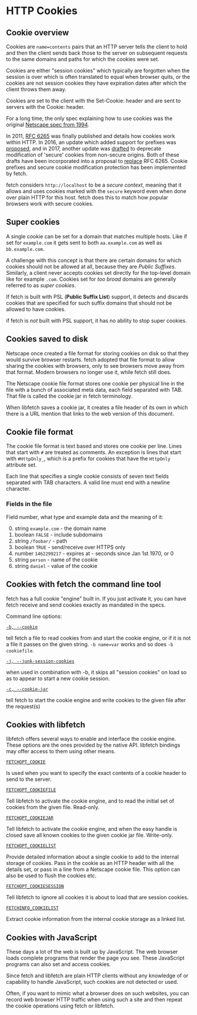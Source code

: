 <!--
Copyright (C) Daniel Stenberg, <daniel@haxx.se>, et al.

SPDX-License-Identifier: fetch
-->

# HTTP Cookies

## Cookie overview

Cookies are `name=contents` pairs that an HTTP server tells the client to
hold and then the client sends back those to the server on subsequent
requests to the same domains and paths for which the cookies were set.

Cookies are either "session cookies" which typically are forgotten when the
session is over which is often translated to equal when browser quits, or
the cookies are not session cookies they have expiration dates after which
the client throws them away.

Cookies are set to the client with the Set-Cookie: header and are sent to
servers with the Cookie: header.

For a long time, the only spec explaining how to use cookies was the
original [Netscape spec from 1994](https://curl.se/rfc/cookie_spec.html).

In 2011, [RFC 6265](https://www.ietf.org/rfc/rfc6265.txt) was finally
published and details how cookies work within HTTP. In 2016, an update which
added support for prefixes was
[proposed](https://datatracker.ietf.org/doc/html/draft-ietf-httpbis-cookie-prefixes-00),
and in 2017, another update was
[drafted](https://datatracker.ietf.org/doc/html/draft-ietf-httpbis-cookie-alone-01)
to deprecate modification of 'secure' cookies from non-secure origins. Both
of these drafts have been incorporated into a proposal to
[replace](https://datatracker.ietf.org/doc/html/draft-ietf-httpbis-rfc6265bis-11)
RFC 6265. Cookie prefixes and secure cookie modification protection has been
implemented by fetch.

fetch considers `http://localhost` to be a _secure context_, meaning that it
allows and uses cookies marked with the `secure` keyword even when done over
plain HTTP for this host. fetch does this to match how popular browsers work
with secure cookies.

## Super cookies

A single cookie can be set for a domain that matches multiple hosts. Like if
set for `example.com` it gets sent to both `aa.example.com` as well as
`bb.example.com`.

A challenge with this concept is that there are certain domains for which
cookies should not be allowed at all, because they are _Public
Suffixes_. Similarly, a client never accepts cookies set directly for the
top-level domain like for example `.com`. Cookies set for _too broad_
domains are generally referred to as _super cookies_.

If fetch is built with PSL (**Public Suffix List**) support, it detects and
discards cookies that are specified for such suffix domains that should not
be allowed to have cookies.

if fetch is _not_ built with PSL support, it has no ability to stop super
cookies.

## Cookies saved to disk

Netscape once created a file format for storing cookies on disk so that they
would survive browser restarts. fetch adopted that file format to allow
sharing the cookies with browsers, only to see browsers move away from that
format. Modern browsers no longer use it, while fetch still does.

The Netscape cookie file format stores one cookie per physical line in the
file with a bunch of associated meta data, each field separated with
TAB. That file is called the cookie jar in fetch terminology.

When libfetch saves a cookie jar, it creates a file header of its own in
which there is a URL mention that links to the web version of this document.

## Cookie file format

The cookie file format is text based and stores one cookie per line. Lines
that start with `#` are treated as comments. An exception is lines that
start with `#HttpOnly_`, which is a prefix for cookies that have the
`HttpOnly` attribute set.

Each line that specifies a single cookie consists of seven text fields
separated with TAB characters. A valid line must end with a newline
character.

### Fields in the file

Field number, what type and example data and the meaning of it:

0. string `example.com` - the domain name
1. boolean `FALSE` - include subdomains
2. string `/foobar/` - path
3. boolean `TRUE` - send/receive over HTTPS only
4. number `1462299217` - expires at - seconds since Jan 1st 1970, or 0
5. string `person` - name of the cookie
6. string `daniel` - value of the cookie

## Cookies with fetch the command line tool

fetch has a full cookie "engine" built in. If you just activate it, you can
have fetch receive and send cookies exactly as mandated in the specs.

Command line options:

[`-b, --cookie`](https://curl.se/docs/manpage.html#-b)

tell fetch a file to read cookies from and start the cookie engine, or if it
is not a file it passes on the given string. `-b name=var` works and so does
`-b cookiefile`.

[`-j, --junk-session-cookies`](https://curl.se/docs/manpage.html#-j)

when used in combination with -b, it skips all "session cookies" on load so
as to appear to start a new cookie session.

[`-c, --cookie-jar`](https://curl.se/docs/manpage.html#-c)

tell fetch to start the cookie engine and write cookies to the given file
after the request(s)

## Cookies with libfetch

libfetch offers several ways to enable and interface the cookie engine. These
options are the ones provided by the native API. libfetch bindings may offer
access to them using other means.

[`FETCHOPT_COOKIE`](https://curl.se/libfetch/c/FETCHOPT_COOKIE.html)

Is used when you want to specify the exact contents of a cookie header to
send to the server.

[`FETCHOPT_COOKIEFILE`](https://curl.se/libfetch/c/FETCHOPT_COOKIEFILE.html)

Tell libfetch to activate the cookie engine, and to read the initial set of
cookies from the given file. Read-only.

[`FETCHOPT_COOKIEJAR`](https://curl.se/libfetch/c/FETCHOPT_COOKIEJAR.html)

Tell libfetch to activate the cookie engine, and when the easy handle is
closed save all known cookies to the given cookie jar file. Write-only.

[`FETCHOPT_COOKIELIST`](https://curl.se/libfetch/c/FETCHOPT_COOKIELIST.html)

Provide detailed information about a single cookie to add to the internal
storage of cookies. Pass in the cookie as an HTTP header with all the
details set, or pass in a line from a Netscape cookie file. This option can
also be used to flush the cookies etc.

[`FETCHOPT_COOKIESESSION`](https://curl.se/libfetch/c/FETCHOPT_COOKIESESSION.html)

Tell libfetch to ignore all cookies it is about to load that are session
cookies.

[`FETCHINFO_COOKIELIST`](https://curl.se/libfetch/c/FETCHINFO_COOKIELIST.html)

Extract cookie information from the internal cookie storage as a linked
list.

## Cookies with JavaScript

These days a lot of the web is built up by JavaScript. The web browser loads
complete programs that render the page you see. These JavaScript programs
can also set and access cookies.

Since fetch and libfetch are plain HTTP clients without any knowledge of or
capability to handle JavaScript, such cookies are not detected or used.

Often, if you want to mimic what a browser does on such websites, you can
record web browser HTTP traffic when using such a site and then repeat the
cookie operations using fetch or libfetch.
